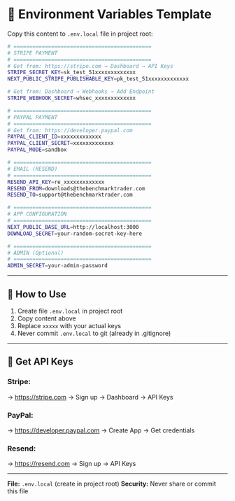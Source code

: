 # 🔐 Environment Variables Template

Copy this content to `.env.local` file in project root:

```bash
# ============================================
# STRIPE PAYMENT
# ============================================
# Get from: https://stripe.com → Dashboard → API Keys
STRIPE_SECRET_KEY=sk_test_51xxxxxxxxxxxxx
NEXT_PUBLIC_STRIPE_PUBLISHABLE_KEY=pk_test_51xxxxxxxxxxxxx

# Get from: Dashboard → Webhooks → Add Endpoint
STRIPE_WEBHOOK_SECRET=whsec_xxxxxxxxxxxxx

# ============================================
# PAYPAL PAYMENT  
# ============================================
# Get from: https://developer.paypal.com
PAYPAL_CLIENT_ID=xxxxxxxxxxxxx
PAYPAL_CLIENT_SECRET=xxxxxxxxxxxxx
PAYPAL_MODE=sandbox

# ============================================
# EMAIL (RESEND)
# ============================================
RESEND_API_KEY=re_xxxxxxxxxxxxx
RESEND_FROM=downloads@thebenchmarktrader.com
RESEND_TO=support@thebenchmarktrader.com

# ============================================
# APP CONFIGURATION
# ============================================
NEXT_PUBLIC_BASE_URL=http://localhost:3000
DOWNLOAD_SECRET=your-random-secret-key-here

# ============================================
# ADMIN (Optional)
# ============================================
ADMIN_SECRET=your-admin-password
```

---

## 📝 How to Use

1. Create file `.env.local` in project root
2. Copy content above
3. Replace `xxxxx` with your actual keys
4. Never commit `.env.local` to git (already in .gitignore)

---

## 🔑 Get API Keys

### **Stripe:**
→ https://stripe.com → Sign up → Dashboard → API Keys

### **PayPal:**
→ https://developer.paypal.com → Create App → Get credentials

### **Resend:**
→ https://resend.com → Sign up → API Keys

---

**File:** `.env.local` (create in project root)
**Security:** Never share or commit this file

